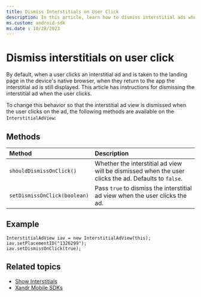 ```yaml
---
title: Dismiss Interstitials on User Click
description: In this article, learn how to dismiss interstitial ads when users click, including instructions, methods, and examples.
ms.custom: android-sdk
ms.date : 10/28/2023
---
```


# Dismiss interstitials on user click

By default, when a user clicks an interstitial ad and is taken to the landing page in the device's native browser, when they return to the app the interstitial ad is still displayed. This article has instructions for dismissing the interstitial ad when the user clicks.

To change this behavior so that the interstitial ad view is dismissed when the user clicks on the ad, the following methods are available on the `InterstitialAdView`:

## Methods

| Method | Description |
|:---|:---|
| `shouldDismissOnClick()` | Whether the interstitial ad view will be dismissed when the user clicks the ad. Defaults to `false`. |
| `setDismissOnClick(boolean)` | Pass `true` to dismiss the interstitial ad view when the user clicks the ad. |

## Example

``` 
InterstitialAdView iav = new InterstitialAdView(this);
iav.setPlacementID("1326299");
iav.setDismissOnClick(true);       
```

## Related topics

- [Show Interstitials](show-interstitials-on-android.md)
- [Xandr Mobile SDKs](xandr-mobile-sdks.md)
